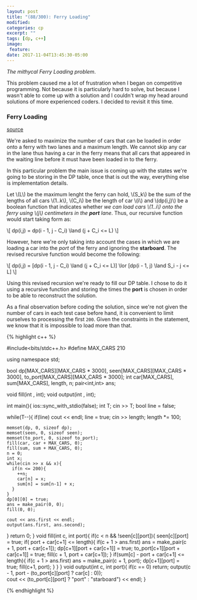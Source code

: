 ```yaml
---
layout: post
title: "(88/300): Ferry Loading"
modified:
categories: cp
excerpt: ""
tags: [dp, c++]
image:
 feature:
date: 2017-11-04T13:45:30-05:00
---
```


_The mithycal Ferry Loading problem_. 

This problem caused me a lot of frustration when I began on competitive programming. Not because it
is particularly hard to solve, but because I wasn't able to come up with a solution and I couldn't
wrap my head around solutions of more experienced coders. I decided to revisit it this time.

### Ferry Loading
<a href="https://uva.onlinejudge.org/index.php?option=com_onlinejudge&Itemid=8&page=show_problem&problem=1202" target="_blank">source</a>

We're asked to maximize the number of cars that can be loaded in order onto a ferry with two lanes
and a maximum length. We cannot skip any car in the lane thus having a car in the ferry means that
all cars that appeared in the waiting line before it must have been loaded in to the ferry.

In this particular problem the main issue is coming up with the states we're going to be storing
in the DP table, once that is out the way, everything else is implementation details.

Let \\(L\\) be the maximum lenght the ferry can hold, \\(S_k\\) be the sum of the lengths of all
cars \\(1..k\\), \\(C_i\\) be the length of car \\(i\\) and \\(dp(i,j)\\) be a boolean function
that indicates whether _we can load cars \\(1..i\\) onto the ferry using \\(j\\) centimeters in the
**port** lane_. Thus, our recursive function would start taking form as: 

\\[ dp(i,j) = dp(i - 1, j - C_i) \land (j + C_i <= L) \\]

However, here we're only taking into account the cases in which we are loading a car into the _port_
of the ferry and ignoring the **starboard**. The revised recursive function would become the
following:

\\[ dp(i,j) = [dp(i - 1, j - C_i) \land (j + C_i <= L)] \lor [dp(i - 1, j) \land S_i - j <= L] \\]

Using this revised recursion we're ready to fill our DP table. I chose to do it using a recursive
function and storing the times the **port** is chosen in order to be able to reconstruct the
solution.

As a final observation before coding the solution, since we're not given the number of cars in each 
test case before hand, it is convenient to limit ourselves to processing the first `200`. Given the 
constraints in the statement, we know that it is impossible to load more than that.

{% highlight c++ %}

#include<bits/stdc++.h>
#define MAX_CARS 210

using namespace std;

bool dp[MAX_CARS][MAX_CARS * 3000], seen[MAX_CARS][MAX_CARS * 3000], to_port[MAX_CARS][MAX_CARS * 3000];
int car[MAX_CARS], sum[MAX_CARS], length, n;
pair<int,int> ans;

void fill(int , int);
void output(int , int);

int main(){
  ios::sync_with_stdio(false);
  int T; cin >> T;
  bool line = false;

  while(T--){
    if(line) cout << endl;
    line = true;
    cin >> length;
    length *= 100;
    
    memset(dp, 0, sizeof dp);
    memset(seen, 0, sizeof seen);
    memset(to_port, 0, sizeof to_port);
    fill(car, car + MAX_CARS, 0);
    fill(sum, sum + MAX_CARS, 0);
    n = 0;
    int x;
    while(cin >> x && x){
      if(n <= 200){
        ++n;
        car[n] = x;
        sum[n] = sum[n-1] + x;
      }
    }
    dp[0][0] = true;
    ans = make_pair(0, 0);
    fill(0, 0);
    
    cout << ans.first << endl;
    output(ans.first, ans.second);
  }
  return 0;
}
void fill(int c, int port){
  if(c < n && !seen[c][port]){
    seen[c][port] = true;
    if( port + car[c+1] <= length){
      if(c + 1 > ans.first) ans = make_pair(c + 1, port + car[c+1]);
      dp[c+1][port + car[c+1]] = true;
      to_port[c+1][port + car[c+1]] = true;
      fill(c + 1, port + car[c+1]);
    }
    if(sum[c] - port + car[c+1] <= length){
      if(c + 1 > ans.first) ans = make_pair(c + 1, port);
      dp[c+1][port] = true;
      fill(c+1, port);
    }
  }
}
void output(int c, int port){
  if(c == 0) return;
  output(c - 1, port - (to_port[c][port] ? car[c] : 0));    
  cout << (to_port[c][port] ? "port" : "starboard") << endl;
}

{% endhighlight %}


